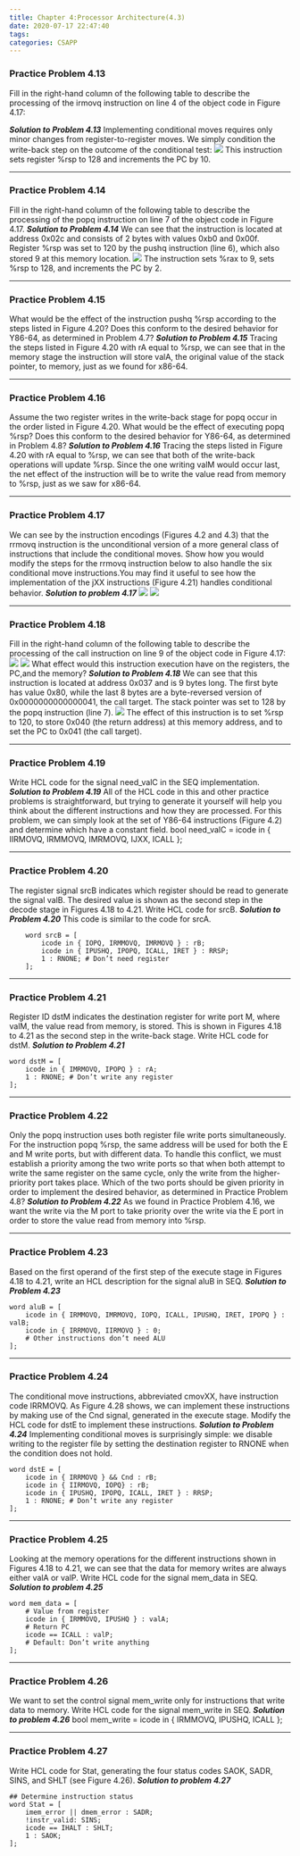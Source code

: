 ```yaml
---
title: Chapter 4:Processor Architecture(4.3)
date: 2020-07-17 22:47:40
tags:
categories: CSAPP
---
```

 ### Practice Problem 4.13
Fill in the right-hand column of the following table to describe the processing of the irmovq instruction on line 4 of the object code in Figure 4.17:
<!-- more -->
***Solution to Problem 4.13***
Implementing conditional moves requires only minor changes from register-to-register moves. We simply condition the write-back step on the outcome of the conditional test:
![](https://res.cloudinary.com/dbtdrt9af/image/upload/v1595522622/Solution4-13_aldi7i.png)
This instruction sets register %rsp to 128 and increments the PC by 10.

---------------------------------------------
### Practice Problem 4.14
Fill in the right-hand column of the following table to describe the processing of the popq instruction on line 7 of the object code in Figure 4.17.
***Solution to Problem 4.14***
We can see that the instruction is located at address 0x02c and consists of 2 bytes with values 0xb0 and 0x00f. Register %rsp was set to 120 by the pushq instruction (line 6), which also stored 9 at this memory location.
![](https://res.cloudinary.com/dbtdrt9af/image/upload/v1595522728/Solution4-14_bxsvr9.png)
The instruction sets %rax to 9, sets %rsp to 128, and increments the PC by 2.

----------------------------------------------
### Practice Problem 4.15
What would be the effect of the instruction pushq %rsp according to the steps listed in Figure 4.20? Does this conform to the desired behavior for Y86-64, as determined in Problem 4.7?
***Solution to Problem 4.15***
Tracing the steps listed in Figure 4.20 with rA equal to %rsp, we can see that in the memory stage the instruction will store valA, the original value of the stack pointer, to memory, just as we found for x86-64.

-----------------------------------------------
### Practice Problem 4.16
Assume the two register writes in the write-back stage for popq occur in the order listed in Figure 4.20. What would be the effect of executing popq %rsp? Does this conform to the desired behavior for Y86-64, as determined in Problem 4.8?
***Solution to Problem 4.16***
Tracing the steps listed in Figure 4.20 with rA equal to %rsp, we can see that both of the write-back operations will update %rsp. Since the one writing valM would occur last, the net effect of the instruction will be to write the value read from memory to %rsp, just as we saw for x86-64.

-----------------------------------------------
### Practice Problem 4.17
We can see by the instruction encodings (Figures 4.2 and 4.3) that the rrmovq instruction is the unconditional version of a more general class of instructions that include the conditional moves. Show how you would modify the steps for the rrmovq instruction below to also handle the six conditional move instructions.You may find it useful to see how the implementation of the jXX instructions (Figure 4.21) handles conditional behavior.
***Solution to problem 4.17***
![](https://res.cloudinary.com/dbtdrt9af/image/upload/v1595522170/Solution4-17-1_ncpxzb.png)
![](https://res.cloudinary.com/dbtdrt9af/image/upload/v1595522170/Solution4-17-2_s65soy.png)

----------------------------------------------
### Practice Problem 4.18
Fill in the right-hand column of the following table to describe the processing of the call instruction on line 9 of the object code in Figure 4.17:
![](https://res.cloudinary.com/dbtdrt9af/image/upload/v1595687631/Solution4-18-1_yzcq7n.png)
![](https://res.cloudinary.com/dbtdrt9af/image/upload/v1595687632/Solution4-18-2_doxliy.png)
What effect would this instruction execution have on the registers, the PC,and the memory?
***Solution to Problem 4.18***
We can see that this instruction is located at address 0x037 and is 9 bytes long. The first byte has value 0x80, while the last 8 bytes are a byte-reversed version of 0x0000000000000041, the call target. The stack pointer was set to 128 by the popq instruction (line 7).
![](https://res.cloudinary.com/dbtdrt9af/image/upload/v1595687958/Solution4-18-3_i2vaxg.png)
The effect of this instruction is to set %rsp to 120, to store 0x040 (the return address) at this memory address, and to set the PC to 0x041 (the call target).

---------------------------------------------
### Practice Problem 4.19
Write HCL code for the signal need_valC in the SEQ implementation.
***Solution to Problem 4.19***
All of the HCL code in this and other practice problems is straightforward, but trying to generate it yourself will help you think about the different instructions and how they are processed. For this problem, we can simply look at the set of Y86-64 instructions (Figure 4.2) and determine which have a constant field.
bool need_valC =
    icode in { IIRMOVQ, IRMMOVQ, IMRMOVQ, IJXX, ICALL };

--------------------------------------------
### Practice Problem 4.20
The register signal srcB indicates which register should be read to generate the signal valB. The desired value is shown as the second step in the decode stage in Figures 4.18 to 4.21. Write HCL code for srcB.
***Solution to Problem 4.20***
This code is similar to the code for srcA.
```
    word srcB = [
        icode in { IOPQ, IRMMOVQ, IMRMOVQ } : rB;
        icode in { IPUSHQ, IPOPQ, ICALL, IRET } : RRSP;
        1 : RNONE; # Don’t need register
    ];
```

--------------------------------------------
### Practice Problem 4.21
Register ID dstM indicates the destination register for write port M, where valM, the value read from memory, is stored. This is shown in Figures 4.18 to 4.21 as the second step in the write-back stage. Write HCL code for dstM.
***Solution to Problem 4.21***
```
word dstM = [
    icode in { IMRMOVQ, IPOPQ } : rA;
    1 : RNONE; # Don’t write any register
];
```

--------------------------------------------
### Practice Problem 4.22
Only the popq instruction uses both register file write ports simultaneously. For the instruction popq %rsp, the same address will be used for both the E and M write ports, but with different data. To handle this conflict, we must establish a priority among the two write ports so that when both attempt to write the same register on the same cycle, only the write from the higher-priority port takes place. Which of the two ports should be given priority in order to implement the desired behavior, as determined in Practice Problem 4.8?
***Solution to Problem 4.22***
As we found in Practice Problem 4.16, we want the write via the M port to take priority over the write via the E port in order to store the value read from memory into %rsp.

-------------------------------------------
### Practice Problem 4.23
Based on the first operand of the first step of the execute stage in Figures 4.18 to 4.21, write an HCL description for the signal aluB in SEQ.
***Solution to Problem 4.23***
```
word aluB = [
    icode in { IRMMOVQ, IMRMOVQ, IOPQ, ICALL, IPUSHQ, IRET, IPOPQ } : valB;
    icode in { IRRMOVQ, IIRMOVQ } : 0;
    # Other instructions don’t need ALU
];
```
------------------------------------------
### Practice Problem 4.24
The conditional move instructions, abbreviated cmovXX, have instruction code IRRMOVQ. As Figure 4.28 shows, we can implement these instructions by making use of the Cnd signal, generated in the execute stage. Modify the HCL code for dstE to implement these instructions.
***Solution to Problem 4.24***
Implementing conditional moves is surprisingly simple: we disable writing to the register file by setting the destination register to RNONE when the condition does not hold.
```
word dstE = [
    icode in { IRRMOVQ } && Cnd : rB;
    icode in { IIRMOVQ, IOPQ} : rB;
    icode in { IPUSHQ, IPOPQ, ICALL, IRET } : RRSP;
    1 : RNONE; # Don’t write any register
];
```
------------------------------------------
### Practice Problem 4.25
Looking at the memory operations for the different instructions shown in Figures 4.18 to 4.21, we can see that the data for memory writes are always either valA or valP. Write HCL code for the signal mem_data in SEQ.
***Solution to problem 4.25***
```
word mem_data = [
    # Value from register
    icode in { IRMMOVQ, IPUSHQ } : valA;
    # Return PC
    icode == ICALL : valP;
    # Default: Don’t write anything
];
```
-------------------------------------------
### Practice Problem 4.26
We want to set the control signal mem_write only for instructions that write data to memory. Write HCL code for the signal mem_write in SEQ.
***Solution to problem 4.26***
bool mem_write = icode in { IRMMOVQ, IPUSHQ, ICALL };

-------------------------------------------
### Practice Problem 4.27
Write HCL code for Stat, generating the four status codes SAOK, SADR, SINS, and SHLT (see Figure 4.26).
***Solution to problem 4.27***
```
## Determine instruction status
word Stat = [
    imem_error || dmem_error : SADR;
    !instr_valid: SINS;
    icode == IHALT : SHLT;
    1 : SAOK;
];
```